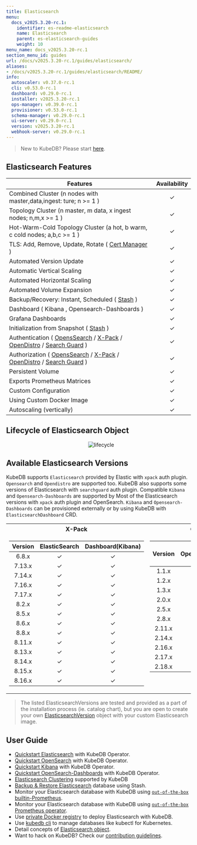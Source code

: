 ```yaml
---
title: Elasticsearch
menu:
  docs_v2025.3.20-rc.1:
    identifier: es-readme-elasticsearch
    name: Elasticsearch
    parent: es-elasticsearch-guides
    weight: 10
menu_name: docs_v2025.3.20-rc.1
section_menu_id: guides
url: /docs/v2025.3.20-rc.1/guides/elasticsearch/
aliases:
- /docs/v2025.3.20-rc.1/guides/elasticsearch/README/
info:
  autoscaler: v0.37.0-rc.1
  cli: v0.53.0-rc.1
  dashboard: v0.29.0-rc.1
  installer: v2025.3.20-rc.1
  ops-manager: v0.39.0-rc.1
  provisioner: v0.53.0-rc.1
  schema-manager: v0.29.0-rc.1
  ui-server: v0.29.0-rc.1
  version: v2025.3.20-rc.1
  webhook-server: v0.29.0-rc.1
---
```


> New to KubeDB? Please start [here](/docs/v2025.3.20-rc.1/README).

## Elasticsearch Features

| Features                                                                                                                                                                                                                                                                        | Availability |
|---------------------------------------------------------------------------------------------------------------------------------------------------------------------------------------------------------------------------------------------------------------------------------|:------------:|
| Combined Cluster (n nodes with master,data,ingest: ture; n >= 1 )                                                                                                                                                                                                               |   &#10003;   |
| Topology Cluster (n master, m data, x ingest nodes; n,m,x >= 1 )                                                                                                                                                                                                                |   &#10003;   |
| Hot-Warm-Cold Topology Cluster (a hot, b warm, c cold nodes; a,b,c >= 1 )                                                                                                                                                                                                       |   &#10003;   |
| TLS: Add, Remove, Update, Rotate ( [Cert Manager](https://cert-manager.io/docs/) )                                                                                                                                                                                              |   &#10003;   |
| Automated Version Update                                                                                                                                                                                                                                                        |   &#10003;   |
| Automatic Vertical Scaling                                                                                                                                                                                                                                                      |   &#10003;   |
| Automated Horizontal Scaling                                                                                                                                                                                                                                                    |   &#10003;   |
| Automated Volume Expansion                                                                                                                                                                                                                                                      |   &#10003;   |
| Backup/Recovery: Instant, Scheduled ( [Stash](https://stash.run/) )                                                                                                                                                                                                             |   &#10003;   |
| Dashboard ( Kibana , Opensearch-Dashboards )                                                                                                                                                                                                                                    |   &#10003;   |
| Grafana Dashboards                                                                                                                                                                                                                                                              |   &#10003;   |
| Initialization from Snapshot ( [Stash](https://stash.run/) )                                                                                                                                                                                                                    |   &#10003;   |
| Authentication ( [OpensSearch](https://opensearch.org/) / [X-Pack](https://www.elastic.co/guide/en/elasticsearch/reference/7.9/setup-xpack.html) / [OpenDistro](https://opendistro.github.io/for-elasticsearch-docs/) / [Search Guard](https://docs.search-guard.com/latest/) ) |   &#10003;   |
| Authorization ( [OpensSearch](https://opensearch.org/) / [X-Pack](https://www.elastic.co/guide/en/elasticsearch/reference/7.9/setup-xpack.html) / [OpenDistro](https://opendistro.github.io/for-elasticsearch-docs/) / [Search Guard](https://docs.search-guard.com/latest/) )  |   &#10003;   |
| Persistent Volume                                                                                                                                                                                                                                                               |   &#10003;   |
| Exports Prometheus Matrices                                                                                                                                                                                                                                                     |   &#10003;   |
| Custom Configuration                                                                                                                                                                                                                                                            |   &#10003;   |
| Using Custom Docker Image                                                                                                                                                                                                                                                       |   &#10003;   |
| Autoscaling (vertically)	                                                                                                                                                                                                                                                       |   &#10003;   |

## Lifecycle of Elasticsearch Object

<!---
ref : https://cacoo.com/diagrams/4PxSEzhFdNJRIbIb/0281B
--->
<p align="center">
  <img alt="lifecycle"  src="/docs/v2025.3.20-rc.1/guides/elasticsearch/images/Lifecycle-of-an-Elasticsearch-CRD-complete.png">
</p>



## Available Elasticsearch Versions

KubeDB supports `Elasticsearch` provided by Elastic with `xpack` auth plugin. `Opensearch` and `Opendistro` are supported too. KubeDB also supports some versions of Elasticsearch with `searchguard` auth plugin. Compatible `Kibana` and `Opensearch-Dashboards` are supported by Most of the Elasticsearch versions with `xpack` auth plugin and OpenSearch. `Kibana` and `Opensearch-Dashboards` can be provisioned externally or by using KubeDB with `ElasticsearchDashboard` CRD. 

<table>
<tr><th>X-Pack</th><th>OpenSearch</th></tr>
<tr>
<td>

| Version | ElasticSearch | Dashboard(Kibana) |
|:-------:|:-------------:|:-----------------:|
|  6.8.x  |   &#10003;    |     &#10003;      |
| 7.13.x  |   &#10003;    |     &#10003;      |
| 7.14.x  |   &#10003;    |     &#10003;      |
| 7.16.x  |   &#10003;    |     &#10003;      |
| 7.17.x  |   &#10003;    |     &#10003;      |
|  8.2.x  |   &#10003;    |     &#10003;      |
|  8.5.x  |   &#10003;    |     &#10003;      |
|  8.6.x  |   &#10003;    |     &#10003;      |
|  8.8.x  |   &#10003;    |     &#10003;      |
| 8.11.x  |   &#10003;    |     &#10003;      |
| 8.13.x  |   &#10003;    |     &#10003;      |
| 8.14.x  |   &#10003;    |     &#10003;      |
| 8.15.x  |   &#10003;    |     &#10003;      |
| 8.16.x  |   &#10003;    |     &#10003;      |

</td>
<td style="vertical-align:top">

| Version | OpenSearch | Dashboard<br/>(OpenSearch-Dashboards) |
|:-------:|:----------:|:-------------------------------------:|
|  1.1.x  |  &#10003;  |               &#10003;                |
|  1.2.x  |  &#10003;  |               &#10003;                |
|  1.3.x  |  &#10003;  |               &#10003;                |
|  2.0.x  |  &#10003;  |               &#10003;                |
|  2.5.x  |  &#10003;  |               &#10003;                |
|  2.8.x  |  &#10003;  |               &#10003;                |
| 2.11.x  |  &#10003;  |               &#10003;                |
| 2.14.x  |  &#10003;  |               &#10003;                |
| 2.16.x  |  &#10003;  |               &#10003;                |
| 2.17.x  |  &#10003;  |               &#10003;                |
| 2.18.x  |  &#10003;  |               &#10003;                |

</td>
</tr>
</table>



> The listed ElasticsearchVersions are tested and provided as a part of the installation process (ie. catalog chart), but you are open to create your own [ElasticsearchVersion](/docs/v2025.3.20-rc.1/guides/elasticsearch/concepts/catalog/) object with your custom Elasticsearch image.

## User Guide

- [Quickstart Elasticsearch](/docs/v2025.3.20-rc.1/guides/elasticsearch/quickstart/overview/elasticsearch/) with KubeDB Operator.
- [Quickstart OpenSearch](/docs/v2025.3.20-rc.1/guides/elasticsearch/quickstart/overview/opensearch/) with KubeDB Operator.
- [Quickstart Kibana](/docs/v2025.3.20-rc.1/guides/elasticsearch/elasticsearch-dashboard/kibana/) with KubeDB Operator.
- [Quickstart OpenSearch-Dashboards](/docs/v2025.3.20-rc.1/guides/elasticsearch/elasticsearch-dashboard/opensearch-dashboards/) with KubeDB Operator.
- [Elasticsearch Clustering](/docs/v2025.3.20-rc.1/guides/elasticsearch/clustering/combined-cluster/) supported by KubeDB
- [Backup & Restore Elasticsearch](/docs/v2025.3.20-rc.1/guides/elasticsearch/backup/stash/overview/) database using Stash.
- Monitor your Elasticsearch database with KubeDB using [`out-of-the-box` builtin-Prometheus](/docs/v2025.3.20-rc.1/guides/elasticsearch/monitoring/using-builtin-prometheus).
- Monitor your Elasticsearch database with KubeDB using [`out-of-the-box` Prometheus operator](/docs/v2025.3.20-rc.1/guides/elasticsearch/monitoring/using-prometheus-operator).
- Use [private Docker registry](/docs/v2025.3.20-rc.1/guides/elasticsearch/private-registry/using-private-registry) to deploy Elasticsearch with KubeDB.
- Use [kubedb cli](/docs/v2025.3.20-rc.1/guides/elasticsearch/cli/cli) to manage databases like kubectl for Kubernetes.
- Detail concepts of [Elasticsearch object](/docs/v2025.3.20-rc.1/guides/elasticsearch/concepts/elasticsearch/).
- Want to hack on KubeDB? Check our [contribution guidelines](/docs/v2025.3.20-rc.1/CONTRIBUTING).
